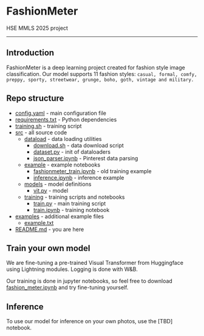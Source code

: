 # FashionMeter
HSE MMLS 2025 project

---
## Introduction

FashionMeter is a deep learning project created for fashion style image classification. Our model supports 11 fashion styles: `casual, formal, comfy, preppy, sporty, streetwear, grunge, boho, goth, vintage and military.`

## Repo structure

* [config.yaml](config.yaml) - main configuration file
* [requirements.txt](requirements.txt) - Python dependencies
* [training.sh](training.sh) - training script
* [src](src) - all source code
  * [dataload](src/dataload) - data loading utilities
    * [download.sh](src/dataload/download.sh) - data download script
    * [dataset.py](src/dataload/dataset.py) - init of dataloaders
    * [json_parser.ipynb](src/dataload/json_parser.ipynb) - Pinterest data parsing
  * [example](src/example) - example notebooks
    * [fashionmeter_train.ipynb](src/example/fashionmeter_train.ipynb) - old training example
    * [inference.ipynb](src/example/inference.ipynb) - inference example
  * [models](src/models) - model definitions
    * [vit.py](src/models/vit.py) -  model
  * [training](src/training) - training scripts and notebooks
    * [train.py](src/training/train.py) - main training script
    * [train.ipynb](src/training/train.ipynb) - training notebook
* [examples](examples) - additional example files
  * [example.txt](examples/example.txt)
* [README.md](README.md) - you are here

## Train your own model

We are fine-tuning a pre-trained Visual Transformer from Huggingface using Lightning modules. Logging is done with W&B.

Our training is done in jupyter notebooks, so feel free to download [fashion_meter.ipynb](src/training/train.ipynb) and try fine-tuning yourself.

## Inference

To use our model for inference on your own photos, use the [TBD] notebook.
